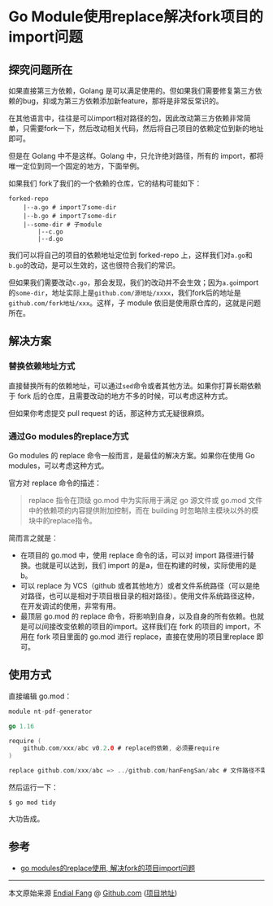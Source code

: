 # Go Module使用replace解决fork项目的import问题

## 探究问题所在

如果直接第三方依赖，Golang 是可以满足使用的。但如果我们需要修复第三方依赖的bug，抑或为第三方依赖添加新feature，那将是非常反常识的。

在其他语言中，往往是可以import相对路径的包，因此改动第三方依赖非常简单，只需要fork一下，然后改动相关代码，然后将自己项目的依赖定位到新的地址即可。

但是在 Golang 中不是这样。Golang 中，只允许绝对路径，所有的 import，都将唯一定位到同一个固定的地方，下面举例。

如果我们 fork了我们的一个依赖的仓库，它的结构可能如下：

```shell
forked-repo
    |--a.go # import了some-dir
    |--b.go # import了some-dir
    |--some-dir # 子module
        |--c.go
        |--d.go
```

我们可以将自己的项目的依赖地址定位到 forked-repo 上，这样我们对`a.go`和`b.go`的改动，是可以生效的，这也很符合我们的常识。

但如果我们需要改动`c.go`，那会发现，我们的改动并不会生效；因为`a.go`import 的`some-dir`，地址实际上是`github.com/源地址/xxxx`，我们fork后的地址是`github.com/fork地址/xxx`。这样，子 module 依旧是使用原仓库的，这就是问题所在。



## 解决方案

### 替换依赖地址方式

直接替换所有的依赖地址，可以通过`sed`命令或者其他方法。如果你打算长期依赖于 fork 后的仓库，且需要改动的地方不多的时候，可以考虑这种方式。

但如果你考虑提交 pull request 的话，那这种方式无疑很麻烦。



### 通过Go modules的replace方式

Go modules 的 replace 命令一般而言，是最佳的解决方案。如果你在使用 Go modules，可以考虑这种方式。

官方对 replace 命令的描述：

> replace 指令在顶级 go.mod 中为实际用于满足 go 源文件或 go.mod 文件中的依赖项的内容提供附加控制，而在 building 时忽略除主模块以外的模块中的replace指令。

简而言之就是：

- 在项目的 go.mod 中，使用 replace 命令的话，可以对 import 路径进行替换。也就是可以达到，我们 import 的是a，但在构建的时候，实际使用的是b。
- 可以 replace 为 VCS（github 或者其他地方）或者文件系统路径（可以是绝对路径，也可以是相对于项目根目录的相对路径）。使用文件系统路径这种，在开发调试的使用，非常有用。
- 最顶层 go.mod 的 replace 命令，将影响到自身，以及自身的所有依赖。也就是可以间接改变依赖的项目的import。这样我们在 fork 的项目的 import，不用在 fork 项目里面的 go.mod 进行 replace，直接在使用的项目里replace 即可。



## 使用方式

直接编辑 go.mod：

```go
module nt-pdf-generator

go 1.16

require (
    github.com/xxx/abc v0.2.0 # replace的依赖, 必须要require
)

replace github.com/xxx/abc => ../github.com/hanFengSan/abc # 文件路径不需要附带版本信息
```

然后运行一下：

```shell
$ go mod tidy
```

大功告成。



## 参考

- [go modules的replace使用, 解决fork的项目import问题](https://www.jianshu.com/p/ba900b298ba6)




----

本文原始来源 [Endial Fang](https://github.com/endial) @ [Github.com](https://github.com) ([项目地址](https://github.com/endial/study-golang.git))

